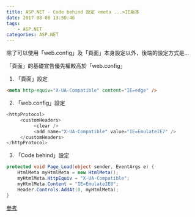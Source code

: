 ```yaml
---
title: ASP.NET - Code behind 設定 <meta ...>IE版本
date: 2017-08-08 13:50:46
tags:
    - ASP.NET
categories: ASP.NET
---
```


除了可以使用「web.config」及「頁面」本身設定以外，後端的設定方式是...
<!-- more -->

「頁面」的基礎宣告優先權較高於「web.config」

1. 「頁面」設定
```html
<meta http-equiv="X-UA-Compatible" content="IE=edge" />
```

2. 「web.config」設定
```csharp
<httpProtocol> 
     <customHeaders> 
          <clear /> 
          <add name="X-UA-Compatible" value="IE=EmulateIE7" /> 
     </customHeaders> 
</httpProtocol>
```

3. 「Code behind」設定
```csharp
protected void Page_Load(object sender, EventArgs e) {
    HtmlMeta myHtmlMeta = new HtmlMeta();
    myHtmlMeta.HttpEquiv = "X-UA-Compatible";
    myHtmlMeta.Content = "IE=EmulateIE8";
    Header.Controls.AddAt(0, myHtmlMeta);
}
```

[參考](http://www.petelepage.com/blog/2009/04/setting-x-ua-compatible-with-asp-net-pages/)